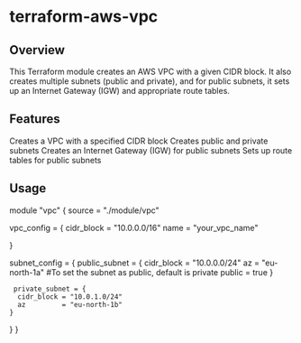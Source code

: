 # terraform-aws-vpc

## Overview

This Terraform module creates an AWS VPC with a given CIDR block. It also creates multiple subnets (public and private), and for public subnets, it sets up an Internet Gateway (IGW) and appropriate route tables.

## Features

Creates a VPC with a specified CIDR block
Creates public and private subnets
Creates an Internet Gateway (IGW) for public subnets
Sets up route tables for public subnets

##  Usage


module "vpc" {
  source = "./module/vpc"

 
  vpc_config = {
    cidr_block = "10.0.0.0/16"
    name       = "your_vpc_name"
 
  }
 
  subnet_config = {
    public_subnet = {
      cidr_block = "10.0.0.0/24"
      az         = "eu-north-1a"
      #To set the subnet as public, default is private
      public     = true
   }
     
     private_subnet = {
      cidr_block = "10.0.1.0/24"
      az         = "eu-north-1b"
    }
  }
}
